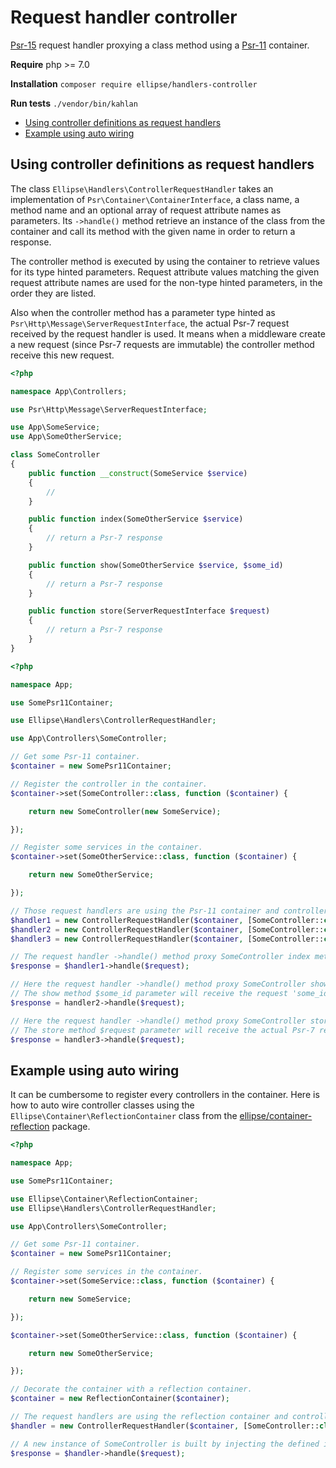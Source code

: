 # Request handler controller

[Psr-15](https://www.php-fig.org/psr/psr-15/) request handler proxying a class method using a [Psr-11](https://www.php-fig.org/psr/psr-11/) container.

**Require** php >= 7.0

**Installation** `composer require ellipse/handlers-controller`

**Run tests** `./vendor/bin/kahlan`

- [Using controller definitions as request handlers](#using-controller-definitions-as-request-handlers)
- [Example using auto wiring](#example-using-auto-wiring)

## Using controller definitions as request handlers

The class `Ellipse\Handlers\ControllerRequestHandler` takes an implementation of `Psr\Container\ContainerInterface`, a class name, a method name and an optional array of request attribute names as parameters. Its `->handle()` method retrieve an instance of the class from the container and call its method with the given name in order to return a response.

The controller method is executed by using the container to retrieve values for its type hinted parameters. Request attribute values matching the given request attribute names are used for the non-type hinted parameters, in the order they are listed.

Also when the controller method has a parameter type hinted as `Psr\Http\Message\ServerRequestInterface`, the actual Psr-7 request received by the request handler is used. It means when a middleware create a new request (since Psr-7 requests are immutable) the controller method receive this new request.

```php
<?php

namespace App\Controllers;

use Psr\Http\Message\ServerRequestInterface;

use App\SomeService;
use App\SomeOtherService;

class SomeController
{
    public function __construct(SomeService $service)
    {
        //
    }

    public function index(SomeOtherService $service)
    {
        // return a Psr-7 response
    }

    public function show(SomeOtherService $service, $some_id)
    {
        // return a Psr-7 response
    }

    public function store(ServerRequestInterface $request)
    {
        // return a Psr-7 response
    }
}
```

```php
<?php

namespace App;

use SomePsr11Container;

use Ellipse\Handlers\ControllerRequestHandler;

use App\Controllers\SomeController;

// Get some Psr-11 container.
$container = new SomePsr11Container;

// Register the controller in the container.
$container->set(SomeController::class, function ($container) {

    return new SomeController(new SomeService);

});

// Register some services in the container.
$container->set(SomeOtherService::class, function ($container) {

    return new SomeOtherService;

});

// Those request handlers are using the Psr-11 container and controller definitions.
$handler1 = new ControllerRequestHandler($container, [SomeController::class, '@index']);
$handler2 = new ControllerRequestHandler($container, [SomeController::class, '@show', 'some_id']);
$handler3 = new ControllerRequestHandler($container, [SomeController::class, '@store']);

// The request handler ->handle() method proxy SomeController index method.
$response = $handler1->handle($request);

// Here the request handler ->handle() method proxy SomeController show method.
// The show method $some_id parameter will receive the request 'some_id' attribute value.
$response = handler2->handle($request);

// Here the request handler ->handle() method proxy SomeController store method.
// The store method $request parameter will receive the actual Psr-7 request received by the request handler.
$response = handler3->handle($request);
```

## Example using auto wiring

It can be cumbersome to register every controllers in the container. Here is how to auto wire controller classes using the `Ellipse\Container\ReflectionContainer` class from the [ellipse/container-reflection](https://github.com/ellipsephp/container-reflection) package.

```php
<?php

namespace App;

use SomePsr11Container;

use Ellipse\Container\ReflectionContainer;
use Ellipse\Handlers\ControllerRequestHandler;

use App\Controllers\SomeController;

// Get some Psr-11 container.
$container = new SomePsr11Container;

// Register some services in the container.
$container->set(SomeService::class, function ($container) {

    return new SomeService;

});

$container->set(SomeOtherService::class, function ($container) {

    return new SomeOtherService;

});

// Decorate the container with a reflection container.
$container = new ReflectionContainer($container);

// The request handlers are using the reflection container and controller definitions.
$handler = new ControllerRequestHandler($container, [SomeController::class, '@index']);

// A new instance of SomeController is built by injecting the defined instance of SomeService.
$response = $handler->handle($request);
```
